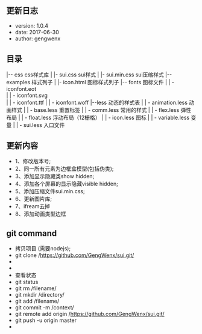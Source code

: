 ## 更新日志
* version:  1.0.4
* date:     2017-06-30
* author:   gengwenx

## 目录
|-- css                       css样式库
| |- sui.css                  sui样式
| |- sui.min.css              sui压缩样式
|-- examples                  样式列子
| |- icon.html                图标样式列子
|-- fonts                     图标文件
| | - iconfont.eot       
| | - iconfont.svg   
| | - iconfont.ttf 
| | - iconfont.woff
|--less                      动态的样式表
| | - animation.less         动画样式
| | - base.less              重置标签
| | - comm.less              常用的样式
| | - flex.less              弹性布局
| | - float.less             浮动布局（12栅格）
| | - icon.less              图标
| | - variable.less          变量
| | - sui.less               入口文件


## 更新内容
* 1、修改版本号;
* 2、同一所有元素为边框盒模型(包括伪类);
* 3、添加显示隐藏类show hidden;
* 4、添加各个屏幕的显示隐藏visible hidden;
* 5、添加压缩文件sui.min.css;
* 6、更新图片库;
* 7、ifream去掉
* 8、添加动画类型边框


## git command
* 拷贝项目 (需要nodejs);
* git clone  /https://github.com/GengWenx/sui.git/    
* 
*  
* 查看状态
* git status
* git rm /filename/
* git mkdir /directory/
* git add /filename/
* git commit -m /context/
* git remote add origin /https://github.com/GengWenx/sui.git/
* git push -u origin master
*    